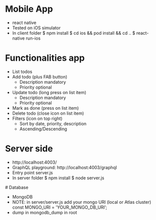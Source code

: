 # Mobile App
- react native
- Tested on iOS simulator
- In client folder
    $ npm install
    $ cd ios && pod install && cd ..
    $ react-native run-ios

# Functionalities app 
- List todos
- Add todo (plus FAB button)
    - Description mandatory
    - Priority optional
- Update todo (long press on list item)
    - Description mandatory
    - Priority optional
- Mark as done (press on list item)
- Delete todo (close icon on list item)
- Filters (icon on top right)
    - Sort by date, priority, description
    - Ascending/Descending

# Server side
- http://localhost:4003/
- GraphQL playground: http://localhost:4003/graphql
- Entry point server.js
- In server folder
    $ npm install
    $ node server.js

# Database
- MongoDB
- NOTE: in server/server.js add your mongo URI (local or Atlas cluster)
const MONGO_URI = 'YOUR_MONGO_DB_URI’;
- dump in mongodb_dump in root